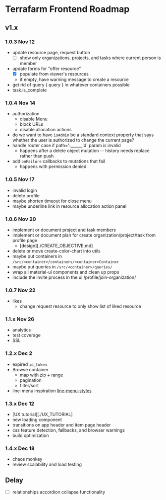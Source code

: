 # Terrafarm Frontend Roadmap

## v1.x

### 1.0.3 Nov 12

- update resource page, request button
  - [ ] show only organizations, projects, and tasks where current person is member
- update forms for "offer resource"
  - [x] populate from viewer's resources
  - if empty, have warning message to create a resource
- get rid of query { query } in whatever containers possible
- task.is_complete

### 1.0.4 Nov 14

- authorization
  - disable Menu
  - block URLs
  - disable allocation actions
- do we want to have `isAdmin` be a standard context property that says whether
  the user is authorized to change the current page?
- handle router case if path=':______Id' param is invalid
  - happens after a delete object mutation -- history needs replace rather than push
- add `onFailure` callbacks to mutations that fail
  - happens with permission denied

### 1.0.5 Nov 17

- invalid login
- delete profile
- maybe shorten timeout for close menu
- maybe underline link in resource allocation action panel

### 1.0.6 Nov 20

- implement or document project and task members
- implement or document plan for create organization/project/task from profile page
  - [design][./CREATE_OBJECTIVE.md]
- delete or move create-color-chart into utils
- maybe put containers in `/src/<container>/containers/<container>Container`
- maybe put queries in `/src/<container>/queries/`
- wrap all material-ui components and clean up props
- include the invite process in the ui <host>/profile/join-organization/<id>

### 1.0.7 Nov 22

- likes
  - change request resource to only show list of liked resource

### 1.1.x Nov 26

- analytics
- test coverage
- SSL

### 1.2.x Dec 2

- expired `id_token`
- Browse container
  - map with zip + range
  - pagination
  - filter/sort
- line-menu inspiration [line-menu-styles](http://tympanus.net/Development/LineMenuStyles/#Valentine)

### 1.3.x Dec 12

- [UX tutorial][./UX_TUTORIAL]
- new loading component
- transitions on app header and item page header
- css feature detection, fallbacks, and browser warnings
- build optimization

### 1.4.x Dec 18

- chaos monkey
- review scalability and load testing

## Delay

- [ ] relationships accordion collapse functionality

